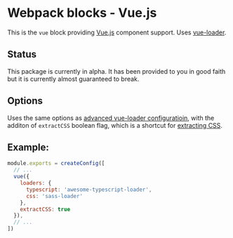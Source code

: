# Webpack blocks - Vue.js

This is the `vue` block providing [Vue.js](vuejs.org) component support. Uses
[vue-loader](http://vue-loader.vuejs.org/en/).

## Status

This package is currently in alpha. It has been provided to you in good faith
but it is currently almost guaranteed to break.

## Options

Uses the same options as [advanced vue-loader
configuratioin](http://vue-loader.vuejs.org/en/configurations/advanced.html),
with the additon of `extractCSS` boolean flag, which is a shortcut for [extracting CSS](http://vue-loader.vuejs.org/en/configurations/extract-css.html).

## Example:

```javascript
module.exports = createConfig([
  // ...
  vue({
    loaders: {
      typescript: 'awesome-typescript-loader',
      css: 'sass-loader'
    },
    extractCSS: true
  }),
  // ...
])
```
